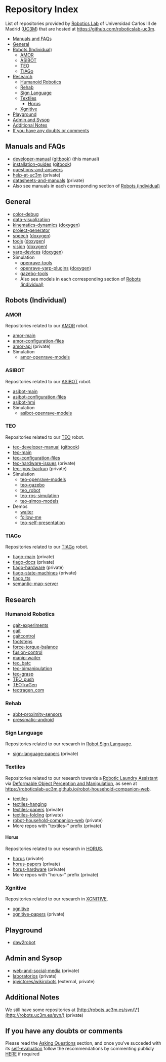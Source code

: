 # Repository Index

List of repositories provided by [Robotics Lab](http://roboticslab.uc3m.es) of Universidad Carlos III de Madrid ([UC3M](http://uc3m.es)) that are hosted at <https://github.com/roboticslab-uc3m>.

* [Manuals and FAQs](#manuals-and-faqs)
* [General](#general)
* [Robots (Individual)](#robots-individual)
    * [AMOR](#amor)
    * [ASIBOT](#asibot)
    * [TEO](#teo)
    * [TIAGo](#tiago)
* [Research](#research)
    * [Humanoid Robotics](#humanoid-robotics)
    * [Rehab](#rehab)
    * [Sign Language](#sign-language)
    * [Textiles](#textiles)
        * [Horus](#horus)
    * [Xgnitive](#xgnitive)
* [Playground](#playground)
* [Admin and Sysop](#admin-and-sysop)
* [Additional Notes](#additional-notes)
* [If you have any doubts or comments](#if-you-have-any-doubts-or-comments)

## Manuals and FAQs
- [developer-manual](https://github.com/roboticslab-uc3m/developer-manual) ([gitbook](http://robots.uc3m.es/gitbook-developer-manual)) (this manual)
- [installation-guides](https://github.com/roboticslab-uc3m/installation-guides) ([gitbook](http://robots.uc3m.es/gitbook-installation-guides))
- [questions-and-answers](https://github.com/roboticslab-uc3m/questions-and-answers)
- [help-at-uc3m](https://github.com/roboticslab-uc3m/help-at-uc3m) (private)
- [datasheets-and-manuals](https://github.com/roboticslab-uc3m/datasheets-and-manuals) (private)
- Also see manuals in each corresponding section of [Robots (individual)](#robots-individual)

## General
- [color-debug](https://github.com/roboticslab-uc3m/color-debug)
- [data-visualization](https://github.com/roboticslab-uc3m/data-visualization)
- [kinematics-dynamics](https://github.com/roboticslab-uc3m/kinematics-dynamics) ([doxygen](http://robots.uc3m.es/dox-kinematics-dynamics))
- [project-generator](https://github.com/roboticslab-uc3m/project-generator)
- [speech](https://github.com/roboticslab-uc3m/speech) ([doxygen](http://robots.uc3m.es/dox-speech))
- [tools](https://github.com/roboticslab-uc3m/tools) ([doxygen](http://robots.uc3m.es/dox-tools))
- [vision](https://github.com/roboticslab-uc3m/vision) ([doxygen](http://robots.uc3m.es/dox-vision))
- [yarp-devices](https://github.com/roboticslab-uc3m/yarp-devices) ([doxygen](http://robots.uc3m.es/dox-yarp-devices))
- Simulation
    - [openrave-tools](https://github.com/roboticslab-uc3m/openrave-tools)
    - [openrave-yarp-plugins](https://github.com/roboticslab-uc3m/openrave-yarp-plugins) ([doxygen](http://robots.uc3m.es/dox-openrave-yarp-plugins))
    - [gazebo-tools](https://github.com/roboticslab-uc3m/gazebo-tools)
    - Also see models in each corresponding section of [Robots (individual)](#robots-individual)

## Robots (Individual)

### AMOR
Repositories related to our [AMOR](http://roboticslab.uc3m.es/roboticslab/robot/amor) robot.
- [amor-main](https://github.com/roboticslab-uc3m/amor-main)
- [amor-configuration-files](https://github.com/roboticslab-uc3m/amor-configuration-files)
- [amor-api](https://github.com/roboticslab-uc3m/amor-api) (private)
- Simulation
    - [amor-openrave-models](https://github.com/roboticslab-uc3m/amor-openrave-models)

### ASIBOT
Repositories related to our [ASIBOT](http://roboticslab.uc3m.es/roboticslab/robot/asibot) robot.
- [asibot-main](https://github.com/roboticslab-uc3m/asibot-main)
- [asibot-configuration-files](https://github.com/roboticslab-uc3m/asibot-configuration-files)
- [asibot-hmi](https://github.com/roboticslab-uc3m/asibot-hmi)
- Simulation
    - [asibot-openrave-models](https://github.com/roboticslab-uc3m/asibot-openrave-models)

### TEO
Repositories related to our [TEO](http://roboticslab.uc3m.es/roboticslab/robot/teo-humanoid) robot.
- [teo-developer-manual](https://github.com/roboticslab-uc3m/teo-developer-manual) ([gitbook](https://github.com/roboticslab-uc3m/teo-developer-manual))
- [teo-main](https://github.com/roboticslab-uc3m/teo-main)
- [teo-configuration-files](https://github.com/roboticslab-uc3m/teo-configuration-files)
- [teo-hardware-issues](https://github.com/roboticslab-uc3m/teo-hardware-issues) (private)
- [teo-ipos-backup](https://github.com/roboticslab-uc3m/teo-ipos-backup) (private)
- Simulation
    - [teo-openrave-models](https://github.com/roboticslab-uc3m/teo-openrave-models)
    - [teo-gazebo](https://github.com/roboticslab-uc3m/teo-gazebo)
    - [teo_robot](https://github.com/roboticslab-uc3m/teo_robot)
    - [teo-ros-simulation](https://github.com/roboticslab-uc3m/teo-ros-simulation)
    - [teo-simox-models](https://github.com/roboticslab-uc3m/teo-simox-models)
- Demos
    - [waiter](https://github.com/roboticslab-uc3m/waiter)
    - [follow-me](https://github.com/roboticslab-uc3m/follow-me)
    - [teo-self-presentation](https://github.com/roboticslab-uc3m/teo-self-presentation)

### TIAGo
Repositories related to our [TIAGo](http://roboticslab.uc3m.es/roboticslab/robot/tiago) robot.
- [tiago-main](https://github.com/roboticslab-uc3m/tiago-main) (private)
- [tiago-docs](https://github.com/roboticslab-uc3m/tiago-docs) (private)
- [tiago-hardware](https://github.com/roboticslab-uc3m/tiago-hardware) (private)
- [tiago-state-machines](https://github.com/roboticslab-uc3m/tiago-state-machines) (private)
- [tiago_tts](https://github.com/roboticslab-uc3m/tiago_tts)
- [semantic-map-server](https://github.com/roboticslab-uc3m/semantic-map-server)

## Research

### Humanoid Robotics
- [gait-experiments](https://github.com/roboticslab-uc3m/gait-experiments)
- [gait](https://github.com/roboticslab-uc3m/gait)
- [gaitcontrol](https://github.com/roboticslab-uc3m/gaitcontrol)
- [footsteps](https://github.com/roboticslab-uc3m/footsteps)
- [force-torque-balance](https://github.com/roboticslab-uc3m/force-torque-balance)
- [fusion-control](https://github.com/roboticslab-uc3m/fusion-control)
- [manip-waiter](https://github.com/roboticslab-uc3m/manip-waiter)
- [teo_batc](https://github.com/roboticslab-uc3m/teo_batc)
- [teo-bimanipulation](https://github.com/roboticslab-uc3m/teo-bimanipulation)
- [teo-grasp](https://github.com/roboticslab-uc3m/teo-grasp)
- [TEO_push](https://github.com/roboticslab-uc3m/TEO_push)
- [TEOTraGen](https://github.com/roboticslab-uc3m/TEOTraGen)
- [teotragen_com](https://github.com/roboticslab-uc3m/teotragen_com)

### Rehab
- [abbt-proximity-sensors](https://github.com/roboticslab-uc3m/abbt-proximity-sensors)
- [pressmatic-android](https://github.com/roboticslab-uc3m/pressmatic-android)

### Sign Language
Repositories related to our research in [Robot Sign Language](http://roboticslab.uc3m.es/roboticslab/robottypeandapp/robot-sign-language).
- [sign-language-papers](https://github.com/roboticslab-uc3m/sign-language-papers) (private)

### Textiles
Repositories related to our research towards a [Robotic Laundry Assistant](http://roboticslab.uc3m.es/roboticslab/robottypeandapp/robotic-laundry-assistant) via [Deformable Object Perception and Manipulation](http://roboticslab.uc3m.es/roboticslab/researchtopic/deformable-object-perception-and-manipulation), as seen at <https://roboticslab-uc3m.github.io/robot-household-companion-web>.
- [textiles](https://github.com/roboticslab-uc3m/textiles)
- [textiles-hanging](https://github.com/roboticslab-uc3m/textiles-hanging)
- [textiles-papers](https://github.com/roboticslab-uc3m/textiles-papers) (private)
- [textiles-folding](https://github.com/roboticslab-uc3m/textiles-folding) (private)
- [robot-household-companion-web](https://github.com/roboticslab-uc3m/robot-household-companion-web) (private)
- More repos with "textiles-" prefix (private)

#### Horus
Repositories related to our research in [HORUS](http://roboticslab.uc3m.es/roboticslab/project/horus).
- [horus](https://github.com/roboticslab-uc3m/horus) (private)
- [horus-papers](https://github.com/roboticslab-uc3m/horus-papers) (private)
- [horus-hardware](https://github.com/roboticslab-uc3m/horus-hardware) (private)
- More repos with "horus-" prefix (private)

### Xgnitive
Repositories related to our research in [XGNITIVE](http://roboticslab.uc3m.es/roboticslab/robottypeandapp/xgnitive).
- [xgnitive](https://github.com/roboticslab-uc3m/xgnitive)
- [xgnitive-papers](https://github.com/roboticslab-uc3m/xgnitive-papers) (private)

## Playground
- [daw2robot](https://github.com/roboticslab-uc3m/daw2robot)

## Admin and Sysop
- [web-and-social-media](https://github.com/roboticslab-uc3m/web-and-social-media) (private)
- [laboratorios](https://github.com/roboticslab-uc3m/laboratorios) (private)
- [jgvictores/wikirobots](https://github.com/jgvictores/wikirobots) (external, private)

## Additional Notes
We still have some repositories at [http://robots.uc3m.es/svn/\*](http://robots.uc3m.es/svn/) (private)

## If you have any doubts or comments
Please read the [Asking Questions](asking-questions.md) section, and once you've succeded with its [self-evaluation](asking-questions.md#self-evaluation-time) follow the recommendations by commenting publicly [HERE](https://github.com/roboticslab-uc3m/developer-manual/issues/new) if required
